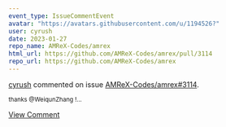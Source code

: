 ```yaml
---
event_type: IssueCommentEvent
avatar: "https://avatars.githubusercontent.com/u/1194526?"
user: cyrush
date: 2023-01-27
repo_name: AMReX-Codes/amrex
html_url: https://github.com/AMReX-Codes/amrex/pull/3114
repo_url: https://github.com/AMReX-Codes/amrex
---
```


<a href='https://github.com/cyrush' target='_blank'>cyrush</a> commented on issue <a href='https://github.com/AMReX-Codes/amrex/pull/3114' target='_blank'>AMReX-Codes/amrex#3114</a>.

<small>thanks @WeiqunZhang !...</small>

<a href='https://github.com/AMReX-Codes/amrex/pull/3114' target='_blank'>View Comment</a>
